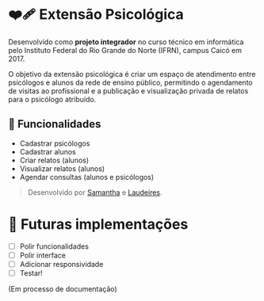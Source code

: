 # ❤️‍🩹 Extensão Psicológica
Desenvolvido como **projeto integrador** no curso técnico em informática pelo Instituto Federal do Rio Grande do Norte (IFRN), campus Caicó em 2017.

O objetivo da extensão psicológica é criar um espaço de atendimento entre psicólogos e alunos da rede de ensino público, permitindo o agendamento de visitas ao profissional e a publicação e visualização privada de relatos para o psicólogo atribuído. 

## 🤗 Funcionalidades
- Cadastrar psicólogos
- Cadastrar alunos
- Criar relatos (alunos)
- Visualizar relatos (alunos)
- Agendar consultas (alunos e psicólogos)

> Desenvolvido por [Samantha](https://github.com/sammid37) e [Laudeíres]().

# 🤔 Futuras implementações
- [ ] Polir funcionalidades
- [ ] Polir interface
- [ ] Adicionar responsividade
- [ ] Testar!

(Em processo de documentação)
